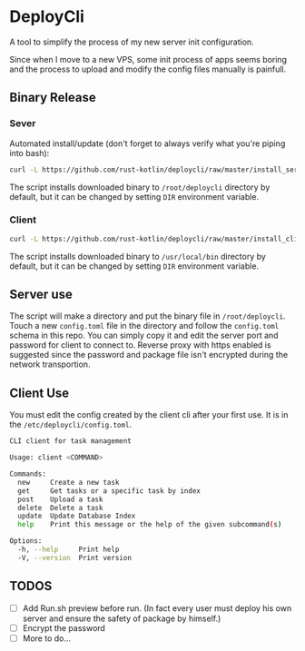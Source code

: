 # DeployCli
A tool to simplify the process of my new server init configuration.

Since when I move to a new VPS, some init process of apps seems boring and the process to upload and modify the config files manually is painfull.
## Binary Release
### Sever
Automated install/update  (don't forget to always verify what you're piping into bash):

```sh
curl -L https://github.com/rust-kotlin/deploycli/raw/master/install_server.sh | bash
```
The script installs downloaded binary to `/root/deploycli` directory by default, but it can be changed by setting `DIR` environment variable.

### Client

```sh
curl -L https://github.com/rust-kotlin/deploycli/raw/master/install_client.sh | bash
```
The script installs downloaded binary to `/usr/local/bin` directory by default, but it can be changed by setting `DIR` environment variable.

## Server use
The script will make a directory and put the binary file in `/root/deploycli`. Touch a new `config.toml` file in the directory and follow the `config.toml` schema in this repo. You can simply copy it and edit the server port and password for client to connect to. Reverse proxy with https enabled is suggested since the password and package file isn't encrypted during the network transportion.

## Client Use
You must edit the config created by the client cli after your first use. It is in the `/etc/deploycli/config.toml`.
```bash
CLI client for task management

Usage: client <COMMAND>

Commands:
  new     Create a new task
  get     Get tasks or a specific task by index
  post    Upload a task
  delete  Delete a task
  update  Update Database Index
  help    Print this message or the help of the given subcommand(s)

Options:
  -h, --help     Print help
  -V, --version  Print version
```

## TODOS
- [ ] Add Run.sh preview before run. (In fact every user must deploy his own server and ensure the safety of package by himself.)
- [ ] Encrypt the password
- [ ] More to do...
